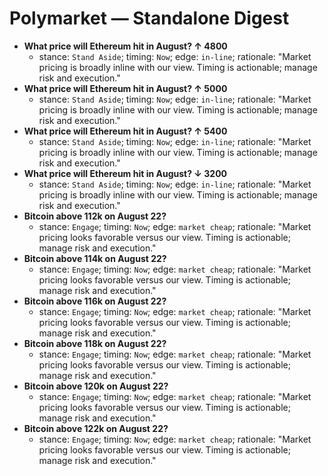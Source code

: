# Polymarket — Standalone Digest

- **What price will Ethereum hit in August? ↑ 4800**
  - stance: `Stand Aside`; timing: `Now`; edge: `in-line`; rationale: "Market pricing is broadly inline with our view. Timing is actionable; manage risk and execution."
- **What price will Ethereum hit in August? ↑ 5000**
  - stance: `Stand Aside`; timing: `Now`; edge: `in-line`; rationale: "Market pricing is broadly inline with our view. Timing is actionable; manage risk and execution."
- **What price will Ethereum hit in August? ↑ 5400**
  - stance: `Stand Aside`; timing: `Now`; edge: `in-line`; rationale: "Market pricing is broadly inline with our view. Timing is actionable; manage risk and execution."
- **What price will Ethereum hit in August? ↓ 3200**
  - stance: `Stand Aside`; timing: `Now`; edge: `in-line`; rationale: "Market pricing is broadly inline with our view. Timing is actionable; manage risk and execution."
- **Bitcoin above 112k on August 22?**
  - stance: `Engage`; timing: `Now`; edge: `market cheap`; rationale: "Market pricing looks favorable versus our view. Timing is actionable; manage risk and execution."
- **Bitcoin above 114k on August 22?**
  - stance: `Engage`; timing: `Now`; edge: `market cheap`; rationale: "Market pricing looks favorable versus our view. Timing is actionable; manage risk and execution."
- **Bitcoin above 116k on August 22?**
  - stance: `Engage`; timing: `Now`; edge: `market cheap`; rationale: "Market pricing looks favorable versus our view. Timing is actionable; manage risk and execution."
- **Bitcoin above 118k on August 22?**
  - stance: `Engage`; timing: `Now`; edge: `market cheap`; rationale: "Market pricing looks favorable versus our view. Timing is actionable; manage risk and execution."
- **Bitcoin above 120k on August 22?**
  - stance: `Engage`; timing: `Now`; edge: `market cheap`; rationale: "Market pricing looks favorable versus our view. Timing is actionable; manage risk and execution."
- **Bitcoin above 122k on August 22?**
  - stance: `Engage`; timing: `Now`; edge: `market cheap`; rationale: "Market pricing looks favorable versus our view. Timing is actionable; manage risk and execution."
